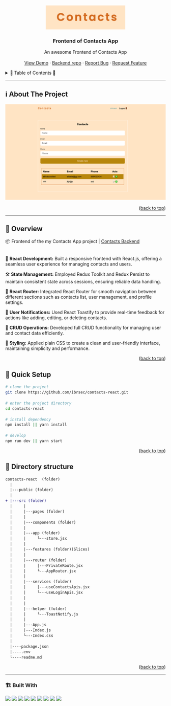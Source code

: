   

<a name="readme-top"></a>
 
 
<!-- PROJECT LOGO -->
<br />
<div align="center">
   
  <a href="https://github.com/ibrsec/contacts-react">
    <img src="./public/logo.png" alt="Logo" width="250"   >
  </a>

  <h3 align="center">Frontend of Contacts App</h3>

  <p align="center">
    An awesome Frontend of Contacts App 
    <!-- <a href="https://github.com/ibrsec/contacts-react"><strong>Explore the docs »</strong></a> -->
    <br />
    <br /> 
    <a href="https://contacts-react-express.vercel.app/">View Demo</a>
    · 
    <a href="https://github.com/ibrsec/contacts2-express">Backend repo</a>
    ·
    <a href="https://github.com/ibrsec/contacts-react/issues">Report Bug</a>
    ·
    <a href="https://github.com/ibrsec/contacts-react/issues">Request Feature</a>
  </p>
</div>



<!-- TABLE OF CONTENTS -->
<details>
  <summary>📎 Table of Contents 📎 </summary>
  <ol>
    <li><a href="#about-the-project">About The Project</a></li>
     <!-- <li><a href="#figma">Figma</a></li> -->
     <li><a href="#overview">Overview</a></li>
     <li><a href="#quick-setup">Quick Setup</a></li>
     <li><a href="#directory-structure">Directory structure</a></li>
     <li><a href="#built-with">Built With</a></li>
    <!-- <li>
      <a href="#getting-started">Getting Started</a>
      <ul>
        <li><a href="#prerequisites">Prerequisites</a></li>
        <li><a href="#installation">Installation</a></li>
      </ul>
    </li>
    <li><a href="#usage">Usage</a></li>
    <li><a href="#roadmap">Roadmap</a></li>
    <li><a href="#contributing">Contributing</a></li>
    <li><a href="#license">License</a></li>
    <li><a href="#contact">Contact</a></li>
    <li><a href="#acknowledgments">Acknowledgments</a></li> -->

    
  </ol>
</details>





---

<!-- ABOUT THE PROJECT -->
<a name="about-the-project"></a>
## ℹ️ About The Project

[![contacts-react](./public/project.png)](https://contacts-react.vercel.app/)
 



<p align="right">(<a href="#readme-top">back to top</a>)</p>


---

<!-- ## Figma 

<a href="https://www.figma.com/file/ePyCHKsx2ODB32uLgyUEEd/bootstrap-home-page?type=design&node-id=0%3A1&mode=design&t=edDzadCB9Ev5FS1a-1">Figma Link</a>  

  <p align="right">(<a href="#readme-top">back to top</a>)</p>




--- -->
<a name="overview"></a>
## 👀 Overview

📦 Frontend of the my Contacts App project | [Contacts Backend](https://github.com/ibrsec/backend-stockapi)  </br></br>

🎯 <b>React Development:</b> Built a responsive frontend with React.js, offering a seamless user experience for managing contacts and users.</br>

🛠 <b>State Management:</b> Employed Redux Toolkit and Redux Persist to maintain consistent state across sessions, ensuring reliable data handling.</br>

🚀 <b>React Router:</b> Integrated React Router for smooth navigation between different sections such as contacts list, user management, and profile settings.</br>

🔔 <b>User Notifications:</b> Used React Toastify to provide real-time feedback for actions like adding, editing, or deleting contacts.</br>

💾 <b>CRUD Operations:</b> Developed full CRUD functionality for managing user and contact data efficiently.</br>

🎨 <b>Styling:</b> Applied plain CSS to create a clean and user-friendly interface, maintaining simplicity and performance.</br>


<p align="right">(<a href="#readme-top">back to top</a>)</p>


<a name="quick-setup"></a>
## 🛫 Quick Setup

```sh
# clone the project
git clone https://github.com/ibrsec/contacts-react.git

# enter the project directory
cd contacts-react

# install dependency
npm install || yarn install

# develop
npm run dev || yarn start
```

<p align="right">(<a href="#readme-top">back to top</a>)</p>


<!-- ## 🐞 Debug

![contacts-react.gif](/contacts-react.gif) -->








<a name="directory-structure"></a>
## 📂 Directory structure 

```diff
contacts-react  (folder)
  |          
  |---public (folder) 
  |                
+ |---src (folder)  
  |     |           
  |     |---pages (folder)       
  |     |           
  |     |---components (folder) 
  |     |    
  |     |---app (folder)       
  |     |     └---store.jsx       
  |     |          
  |     |---features (folder)(Slices)           
  |     |          
  |     |---router (folder)        
  |     |     |---PrivateRoute.jsx  
  |     |     └---AppRouter.jsx       
  |     |          
  |     |---services (folder)        
  |     |     |---useContactsApis.jsx  
  |     |     └---useLoginApis.jsx       
  |     |           
  |     |          
  |     |---helper (folder)        
  |     |     └---ToastNotify.js       
  |     |          
  |     |---App.js 
  |     |---Index.js
  |     └---Index.css
  |      
  |----package.json 
  |----.env
  └----readme.md 
```

<p align="right">(<a href="#readme-top">back to top</a>)</p>

---

<a name="built-with"></a>
### 🏗️ Built With

 
<!-- https://dev.to/envoy_/150-badges-for-github-pnk  search skills-->

 <img src="https://img.shields.io/badge/HTML-239120?style=for-the-badge&logo=html5&logoColor=white">
 <img src="https://img.shields.io/badge/CSS-239120?&style=for-the-badge&logo=css3&logoColor=white&color=red"> 
 <img src="https://img.shields.io/badge/JavaScript-F7DF1E?style=for-the-badge&logo=javascript&logoColor=black"> 
 <!-- <img src="https://img.shields.io/badge/Bootstrap-563D7C?style=for-the-badge&logo=bootstrap&logoColor=white">  -->
 <!-- <img src="https://img.shields.io/badge/Sass-CC6699?style=for-the-badge&logo=sass&logoColor=white">  -->
 <!-- <img src="https://img.shields.io/badge/Vite-AB4BFE?style=for-the-badge&logo=vite&logoColor=FFC920">  -->
 <img src="https://img.shields.io/badge/React-20232A?style=for-the-badge&logo=react&logoColor=61DAFB"> 
 <img src="https://img.shields.io/badge/React_Router-CA4245?style=for-the-badge&logo=react-router&logoColor=white"> 

 <img src="https://img.shields.io/badge/Redux-593D88?style=for-the-badge&logo=redux&logoColor=white"> 
 <img src="https://img.shields.io/badge/Redux Toolkit-593D88?style=for-the-badge&logo=redux&logoColor=white"> 
 <img src="https://img.shields.io/badge/Redux--Persist -593D88?style=for-the-badge&logo=redux&logoColor=white"> 
 <!-- <img src="https://img.shields.io/badge/Context API-593D88?style=for-the-badge&logo=context&logoColor=white">  -->


 <!-- <img src="https://img.shields.io/badge/Axios-593D88?style=for-the-badge&logo=axios&logoColor=white">  -->
 <!-- <img src="https://img.shields.io/badge/Tailwind_CSS-38B2AC?style=for-the-badge&logo=tailwind-css&logoColor=white">  -->

 <!-- <img src="https://img.shields.io/badge/Material--UI-0081CB?style=for-the-badge&logo=material-ui&logoColor=white">  -->
 <!-- <img src="https://img.shields.io/badge/Formik-172B4D?style=for-the-badge&logo=formik&logoColor=white">  -->
 <!-- <img src="https://img.shields.io/badge/Yup-172B4D?style=for-the-badge&logo=yup&logoColor=white">  -->
 <img src="https://img.shields.io/badge/Toastify-45CC11?style=for-the-badge&logo=toastify-ui&logoColor=white"> 
 
